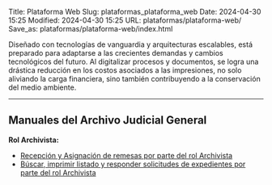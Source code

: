 Title: Plataforma Web
Slug: plataformas_plataforma_web
Date: 2024-04-30 15:25
Modified: 2024-04-30 15:25
URL: plataformas/plataforma-web/
Save_as: plataformas/plataforma-web/index.html


Diseñado con tecnologías de vanguardia y arquitecturas escalables, está preparado para adaptarse a las crecientes demandas y cambios tecnológicos del futuro. Al digitalizar procesos y documentos, se logra una drástica reducción en los costos asociados a las impresiones, no solo aliviando la carga financiera, sino también contribuyendo a la conservación del medio ambiente.

---

## Manuales del Archivo Judicial General

**Rol Archivista:**

- [Recepción y Asignación de remesas por parte del rol Archivista](arc/archivista-archivo-remesas/)
- [Búscar, imprimir listado y responder solicitudes de expedientes por parte del rol Archivista](arc/archivista-archivo-solicitudes/)
